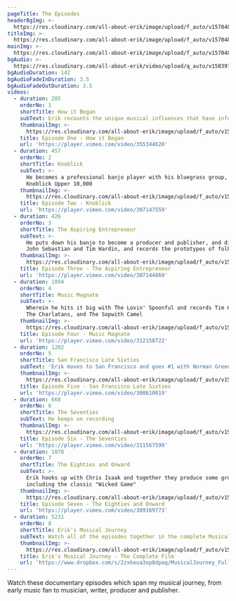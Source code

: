 ```yaml
---
pageTitle: The Episodes
headerBgImg: >-
  https://res.cloudinary.com/all-about-erik/image/upload/f_auto/v1570486955/Musical%20Journey/The%20Episodes/header-image_episode_7_r20bvr.png
titleImg: >-
  https://res.cloudinary.com/all-about-erik/image/upload/f_auto/v1570483854/Musical%20Journey/The%20Episodes/the_episodes_h486wp.png
mainImg: >-
  https://res.cloudinary.com/all-about-erik/image/upload/f_auto/v1570483855/Musical%20Journey/The%20Episodes/tim-1-episodes-sm_xt7swp.jpg
bgAudio: >-
  https://res.cloudinary.com/all-about-erik/video/upload/q_auto/v1583973255/Musical%20Journey/The%20Episodes/Harpoon-John-Sebastian_MusicalEpisodes_syn1lq.mp3
bgAudioDuration: 142
bgAudioFadeInDuration: 3.5
bgAudioFadeOutDuration: 3.5
videos:
  - duration: 285
    orderNo: 1
    shortTitle: How it Began
    subText: Erik recounts the unique musical influences that have informed his journey
    thumbnailImg: >-
      https://res.cloudinary.com/all-about-erik/image/upload/f_auto/v1570483855/Musical%20Journey/The%20Episodes/episode_1_skinnylegs-wider-sm_jhukql.jpg
    title: Episode One - How it Began
    url: 'https://player.vimeo.com/video/355344620'
  - duration: 457
    orderNo: 2
    shortTitle: Knoblick
    subText: >-
      He becomes a professional banjo player with his bluegrass group, The
      Knoblick Upper 10,000
    thumbnailImg: >-
      https://res.cloudinary.com/all-about-erik/image/upload/f_auto/v1570483855/Musical%20Journey/The%20Episodes/episode_2_image-sm_bfzp1e.jpg
    title: Episode Two - Knoblick
    url: 'https://player.vimeo.com/video/307147559'
  - duration: 426
    orderNo: 3
    shortTitle: The Aspiring Entrepreneur
    subText: >-
      He puts down his banjo to become a producer and publisher, and discovers
      John Sebastian and Tim Hardin, and records the prototypes of folk rock
    thumbnailImg: >-
      https://res.cloudinary.com/all-about-erik/image/upload/f_auto/v1570483855/Musical%20Journey/The%20Episodes/episode_3_image-sm_vw6737.jpg
    title: Episode Three - The Aspiring Entrepreneur
    url: 'https://player.vimeo.com/video/307144869'
  - duration: 1094
    orderNo: 4
    shortTitle: Music Magnate
    subText: >-
      Wherein he hits it big with The Lovin' Spoonful and records Tim Hardin,
      The Charlatans, and The Sopwith Camel
    thumbnailImg: >-
      https://res.cloudinary.com/all-about-erik/image/upload/f_auto/v1570483855/Musical%20Journey/The%20Episodes/episode_3_alt_image-sm_uygknc.jpg
    title: Episode Four - Music Magnate
    url: 'https://player.vimeo.com/video/312158722'
  - duration: 1202
    orderNo: 5
    shortTitle: San Francisco Late Sixties
    subText: 'Erik moves to San Francisco and goes #1 with Norman Greenbaum and others'
    thumbnailImg: >-
      https://res.cloudinary.com/all-about-erik/image/upload/f_auto/v1570483854/Musical%20Journey/The%20Episodes/episode_5_image-sm_y19ybi.jpg
    title: Episode Five - San Francisco Late Sixties
    url: 'https://player.vimeo.com/video/308610019'
  - duration: 668
    orderNo: 6
    shortTitle: The Seventies
    subText: He keeps on recording
    thumbnailImg: >-
      https://res.cloudinary.com/all-about-erik/image/upload/f_auto/v1570483855/Musical%20Journey/The%20Episodes/episode_6_image-sm_yby9ms.jpg
    title: Episode Six - The Seventies
    url: 'https://player.vimeo.com/video/311567599'
  - duration: 1078
    orderNo: 7
    shortTitle: The Eighties and Onward
    subText: >-
      Erik hooks up with Chris Isaak and together they produce some great work,
      including the classic "Wicked Game"
    thumbnailImg: >-
      https://res.cloudinary.com/all-about-erik/image/upload/f_auto/v1570483854/Musical%20Journey/The%20Episodes/episode_7_image-sm_gxdzlw.jpg
    title: Episode Seven - The Eighties and Onward
    url: 'https://player.vimeo.com/video/309169773'
  - duration: 5231
    orderNo: 8
    shortTitle: Erik's Musical Journey
    subText: Watch all of the episodes together in the complete Musical Journey film
    thumbnailImg: >-
      https://res.cloudinary.com/all-about-erik/image/upload/f_auto/v1570483854/Musical%20Journey/The%20Episodes/img020-2-alt-sm_tb2qbs.jpg
    title: Erik's Musical Journey - The Complete Film
    url: 'https://www.dropbox.com/s/2zxkeua3op8dpaq/MusicalJourney_FullLength_V2.mp4?raw=1'
---
```

Watch these documentary episodes which span my musical journey, from early music fan to musician, writer, producer and publisher.
